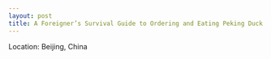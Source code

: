 ```yaml
---
layout: post
title: A Foreigner’s Survival Guide to Ordering and Eating Peking Duck in Beijing 
---
```


Location: Beijing, China